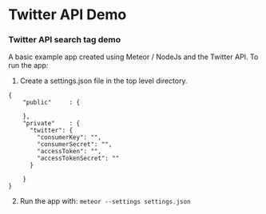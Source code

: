 # Twitter API Demo
### Twitter API search tag demo

A basic example app created using Meteor / NodeJs and the Twitter API.
To run the app:

1) Create a settings.json file in the top level directory.
```
{
    "public"     : {

    },
    "private"    : {
      "twitter": {
        "consumerKey": "",
        "consumerSecret": "",
        "accessToken": "",
        "accessTokenSecret": ""
      }

    }
}
```
2) Run the app with: ```meteor --settings settings.json```

